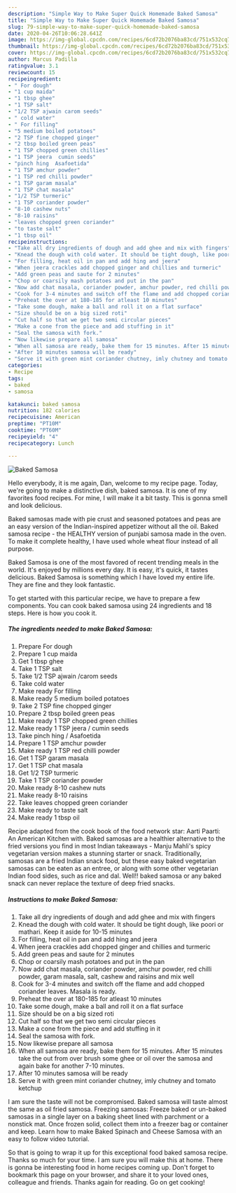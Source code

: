 ```yaml
---
description: "Simple Way to Make Super Quick Homemade Baked Samosa"
title: "Simple Way to Make Super Quick Homemade Baked Samosa"
slug: 79-simple-way-to-make-super-quick-homemade-baked-samosa
date: 2020-04-26T10:06:28.641Z
image: https://img-global.cpcdn.com/recipes/6cd72b2076ba83cd/751x532cq70/baked-samosa-recipe-main-photo.jpg
thumbnail: https://img-global.cpcdn.com/recipes/6cd72b2076ba83cd/751x532cq70/baked-samosa-recipe-main-photo.jpg
cover: https://img-global.cpcdn.com/recipes/6cd72b2076ba83cd/751x532cq70/baked-samosa-recipe-main-photo.jpg
author: Marcus Padilla
ratingvalue: 3.1
reviewcount: 15
recipeingredient:
- " For dough"
- "1 cup maida"
- "1 tbsp ghee"
- "1 TSP salt"
- "1/2 TSP ajwain carom seeds"
- " cold water"
- " For filling"
- "5 medium boiled potatoes"
- "2 TSP fine chopped ginger"
- "2 tbsp boiled green peas"
- "1 TSP chopped green chillies"
- "1 TSP jeera  cumin seeds"
- "pinch hing  Asafoetida"
- "1 TSP amchur powder"
- "1 TSP red chilli powder"
- "1 TSP garam masala"
- "1 TSP chat masala"
- "1/2 TSP turmeric"
- "1 TSP coriander powder"
- "8-10 cashew nuts"
- "8-10 raisins"
- "leaves chopped green coriander"
- "to taste salt"
- "1 tbsp oil"
recipeinstructions:
- "Take all dry ingredients of dough and add ghee and mix with fingers"
- "Knead the dough with cold water. It should be tight dough, like poori or mathari. Keep it aside for 10-15 minutes"
- "For filling, heat oil in pan and add hing and jeera"
- "When jeera crackles add chopped ginger and chillies and turmeric"
- "Add green peas and saute for 2 minutes"
- "Chop or coarsily mash potatoes and put in the pan"
- "Now add chat masala, coriander powder, amchur powder, red chilli powder, garam masala, salt, cashew and raisins and mix well"
- "Cook for 3-4 minutes and switch off the flame and add chopped coriander leaves. Masala is ready."
- "Preheat the over at 180-185 for atleast 10 minutes"
- "Take some dough, make a ball and roll it on a flat surface"
- "Size should be on a big sized roti"
- "Cut half so that we get two semi circular pieces"
- "Make a cone from the piece and add stuffing in it"
- "Seal the samosa with fork."
- "Now likewise prepare all samosa"
- "When all samosa are ready, bake them for 15 minutes. After 15 minutes take the out from over brush some ghee or oil over the samosa and again bake for another 7-10 minutes."
- "After 10 minutes samosa will be ready"
- "Serve it with green mint coriander chutney, imly chutney and tomato ketchup"
categories:
- Recipe
tags:
- baked
- samosa

katakunci: baked samosa 
nutrition: 182 calories
recipecuisine: American
preptime: "PT10M"
cooktime: "PT60M"
recipeyield: "4"
recipecategory: Lunch

---
```



![Baked Samosa](https://img-global.cpcdn.com/recipes/6cd72b2076ba83cd/751x532cq70/baked-samosa-recipe-main-photo.jpg)

Hello everybody, it is me again, Dan, welcome to my recipe page. Today, we're going to make a distinctive dish, baked samosa. It is one of my favorites food recipes. For mine, I will make it a bit tasty. This is gonna smell and look delicious.

Baked samosas made with pie crust and seasoned potatoes and peas are an easy version of the Indian-inspired appetizer without all the oil. Baked samosa recipe - the HEALTHY version of punjabi samosa made in the oven. To make it complete healthy, I have used whole wheat flour instead of all purpose.

Baked Samosa is one of the most favored of recent trending meals in the world. It's enjoyed by millions every day. It is easy, it's quick, it tastes delicious. Baked Samosa is something which I have loved my entire life. They are fine and they look fantastic.


To get started with this particular recipe, we have to prepare a few components. You can cook baked samosa using 24 ingredients and 18 steps. Here is how you cook it.

<!--inarticleads1-->

##### The ingredients needed to make Baked Samosa:

1. Prepare  For dough
1. Prepare 1 cup maida
1. Get 1 tbsp ghee
1. Take 1 TSP salt
1. Take 1/2 TSP ajwain /carom seeds
1. Take  cold water
1. Make ready  For filling
1. Make ready 5 medium boiled potatoes
1. Take 2 TSP fine chopped ginger
1. Prepare 2 tbsp boiled green peas
1. Make ready 1 TSP chopped green chillies
1. Make ready 1 TSP jeera / cumin seeds
1. Take pinch hing / Asafoetida
1. Prepare 1 TSP amchur powder
1. Make ready 1 TSP red chilli powder
1. Get 1 TSP garam masala
1. Get 1 TSP chat masala
1. Get 1/2 TSP turmeric
1. Take 1 TSP coriander powder
1. Make ready 8-10 cashew nuts
1. Make ready 8-10 raisins
1. Take leaves chopped green coriander
1. Make ready to taste salt
1. Make ready 1 tbsp oil


Recipe adapted from the cook book of the food network star: Aarti Paarti: An American Kitchen with. Baked samosas are a healthier alternative to the fried versions you find in most Indian takeaways - Manju Mahli&#39;s spicy vegetarian version makes a stunning starter or snack. Traditionally, samosas are a fried Indian snack food, but these easy baked vegetarian samosas can be eaten as an entree, or along with some other vegetarian Indian food sides, such as rice and dal. Well!! baked samosa or any baked snack can never replace the texture of deep fried snacks. 

<!--inarticleads2-->

##### Instructions to make Baked Samosa:

1. Take all dry ingredients of dough and add ghee and mix with fingers
1. Knead the dough with cold water. It should be tight dough, like poori or mathari. Keep it aside for 10-15 minutes
1. For filling, heat oil in pan and add hing and jeera
1. When jeera crackles add chopped ginger and chillies and turmeric
1. Add green peas and saute for 2 minutes
1. Chop or coarsily mash potatoes and put in the pan
1. Now add chat masala, coriander powder, amchur powder, red chilli powder, garam masala, salt, cashew and raisins and mix well
1. Cook for 3-4 minutes and switch off the flame and add chopped coriander leaves. Masala is ready.
1. Preheat the over at 180-185 for atleast 10 minutes
1. Take some dough, make a ball and roll it on a flat surface
1. Size should be on a big sized roti
1. Cut half so that we get two semi circular pieces
1. Make a cone from the piece and add stuffing in it
1. Seal the samosa with fork.
1. Now likewise prepare all samosa
1. When all samosa are ready, bake them for 15 minutes. After 15 minutes take the out from over brush some ghee or oil over the samosa and again bake for another 7-10 minutes.
1. After 10 minutes samosa will be ready
1. Serve it with green mint coriander chutney, imly chutney and tomato ketchup


I am sure the taste will not be compromised. Baked samosa will taste almost the same as oil fried samosa. Freezing samosas: Freeze baked or un-baked samosas in a single layer on a baking sheet lined with parchment or a nonstick mat. Once frozen solid, collect them into a freezer bag or container and keep. Learn how to make Baked Spinach and Cheese Samosa with an easy to follow video tutorial. 

So that is going to wrap it up for this exceptional food baked samosa recipe. Thanks so much for your time. I am sure you will make this at home. There is gonna be interesting food in home recipes coming up. Don't forget to bookmark this page on your browser, and share it to your loved ones, colleague and friends. Thanks again for reading. Go on get cooking!
